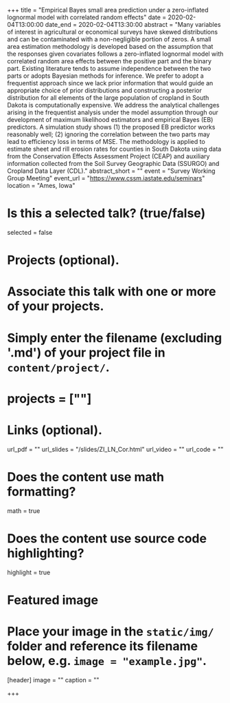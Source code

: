 +++
title = "Empirical Bayes small area prediction under a zero-inflated lognormal model with correlated random effects"
date = 2020-02-04T13:00:00
date_end = 2020-02-04T13:30:00
abstract = "Many variables of interest in agricultural or economical surveys have skewed distributions and can be contaminated with a non-negligible portion of zeros. A small area estimation methodology is developed based on the assumption that the responses given covariates follows a zero-inflated lognormal model with correlated random area effects between the positive part and the binary part. Existing literature tends to assume independence between the two parts or adopts Bayesian methods for inference. We prefer to adopt a frequentist approach since we lack prior information that would guide an appropriate choice of prior distributions and constructing a posterior distribution for all elements of the large population of cropland in South Dakota is computationally expensive. We address the analytical challenges arising in the frequentist analysis under the model assumption through our development of maximum likelihood estimators and empirical Bayes (EB) predictors. A simulation study shows (1) the proposed EB predictor works reasonably well; (2) ignoring the correlation between the two parts may lead to efficiency loss in terms of MSE. The methodology is applied to estimate sheet and rill erosion rates for counties in South Dakota using data from the Conservation Effects Assessment Project (CEAP) and auxiliary information collected from the Soil Survey Geographic Data (SSURGO) and Cropland Data Layer (CDL)."
abstract_short = ""
event = "Survey Working Group Meeting"
event_url = "https://www.cssm.iastate.edu/seminars"
location = "Ames, Iowa"

# Is this a selected talk? (true/false)
selected = false

# Projects (optional).
#   Associate this talk with one or more of your projects.
#   Simply enter the filename (excluding '.md') of your project file in `content/project/`.
# projects = [""]

# Links (optional).
url_pdf = ""
url_slides = "/slides/ZI_LN_Cor.html"
url_video = ""
url_code = ""

# Does the content use math formatting?
math = true

# Does the content use source code highlighting?
highlight = true

# Featured image
# Place your image in the `static/img/` folder and reference its filename below, e.g. `image = "example.jpg"`.
[header]
image = ""
caption = ""

+++